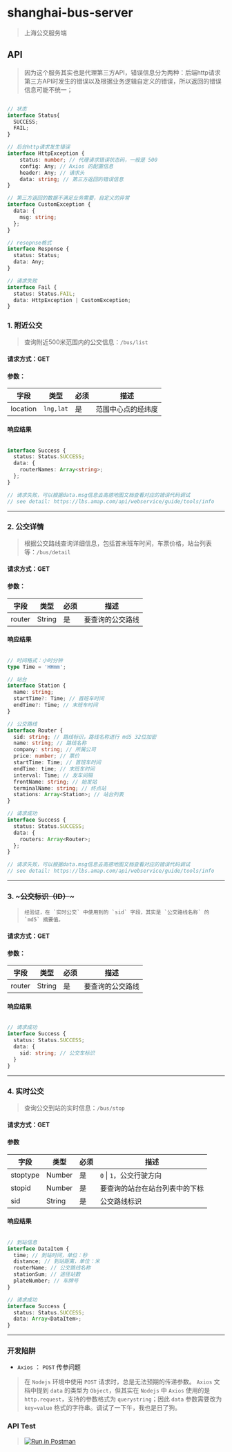 # shanghai-bus-server

> 上海公交服务端

## API

> 因为这个服务其实也是代理第三方API，错误信息分为两种：后端http请求第三方API时发生的错误以及根据业务逻辑自定义的错误，所以返回的错误信息可能不统一；

```ts

// 状态
interface Status{
  SUCCESS;
  FAIL;
}

// 后台http请求发生错误
interface HttpException {
    status: number; // 代理请求错误状态码，一般是 500
    config: Any; // Axios 的配置信息
    header: Any; // 请求头
    data: string; // 第三方返回的错误信息
}

// 第三方返回的数据不满足业务需要，自定义的异常
interface CustomException {
  data: {
    msg: string;
  };
}

// resopnse格式
interface Response {
  status: Status;
  data: Any;
}

// 请求失败
interface Fail {
  status: Status.FAIL;
  data: HttpException | CustomException;
}

```

### 1. 附近公交

> 查询附近500米范围内的公交信息：`/bus/list`

#### 请求方式：GET

#### 参数：

| 字段 | 类型 | 必须 | 描述 |
| ---- | ---- |--|--|
|location|`lng,lat`|是|范围中心点的经纬度|

#### 响应结果

```ts

interface Success {
  status: Status.SUCCESS;
  data: {
    routerNames: Array<string>;
  };
}

// 请求失败，可以根据data.msg信息去高德地图文档查看对应的错误代码调试
// see detail: https://lbs.amap.com/api/webservice/guide/tools/info

```

----------------

### 2. 公交详情

> 根据公交路线查询详细信息，包括首末班车时间，车票价格，站台列表等：`/bus/detail`

#### 请求方式：GET

#### 参数：

| 字段 | 类型 | 必须 | 描述 |
| ---- | ---- |--|--|
|router|String|是|要查询的公交路线|

#### 响应结果

```ts

// 时间格式：小时分钟
type Time = 'HHmm';

// 站台
interface Station {
  name: string;
  startTime?: Time; // 首班车时间
  endTime?: Time; // 末班车时间
}

// 公交路线
interface Router {
  sid: string; // 路线标识，路线名称进行 md5 32位加密
  name: string; // 路线名称
  company: string; // 所属公司
  price: number; // 票价
  startTime: Time; // 首班车时间
  endTime: time; // 末班车时间
  interval: Time; // 发车间隔
  frontName: string; // 始发站
  terminalName: string; // 终点站
  stations: Array<Station>; // 站台列表
}

// 请求成功
interface Success {
  status: Status.SUCCESS;
  data: {
    routers: Array<Router>;
  };
}

// 请求失败，可以根据data.msg信息去高德地图文档查看对应的错误代码调试
// see detail: https://lbs.amap.com/api/webservice/guide/tools/info

```

----------------

### 3. ~~~公交标识（ID）~~~

> ~~~查询公交到站API中需要的 `sid` 字段：`/bus/id`~~~  
> 经验证，在 `实时公交` 中使用到的 `sid` 字段，其实是 `公交路线名称` 的 `md5` 摘要值。

#### 请求方式：GET

#### 参数：

| 字段 | 类型 | 必须 | 描述 |
| ---- | ---- |--|--|
|router|String|是|要查询的公交路线|

#### 响应结果

```ts

// 请求成功
interface Success {
  status: Status.SUCCESS;
  data: {
    sid: string; // 公交车标识
  }
}

```

----------------

### 4. 实时公交

> 查询公交到站的实时信息：`/bus/stop`

#### 请求方式：GET

#### 参数

| 字段 | 类型 | 必须 | 描述 |
| ---- | ---- |--|--|
|stoptype|Number|是| `0` \| `1`，公交行驶方向|
|stopid|Number|是|要查询的站台在站台列表中的下标|
|sid|String|是|公交路线标识|

#### 响应结果

```ts

// 到站信息
interface DataItem {
  time; // 到站时间，单位：秒
  distance; // 到站距离，单位：米
  routerName; // 公交路线名称
  stationSum; // 途径站数
  plateNumber; // 车牌号
}

// 请求成功
interface Success {
  status: Status.SUCCESS;
  data: Array<DataItem>;
}

```

----------------

### 开发陷阱

+ `Axios` ： `POST` 传参问题

> 在 `Nodejs` 环境中使用 `POST` 请求时，总是无法预期的传递参数。
> `Axios` 文档中提到 `data` 的类型为 `Object`，但其实在 `Nodejs` 中 `Axios` 使用的是`http.request`，支持的参数格式为 `querystring`；因此 `data` 参数需要改为 `key=value` 格式的字符串。调试了一下午，我也是日了狗。

### API Test

> [![Run in Postman](https://run.pstmn.io/button.svg)](https://app.getpostman.com/run-collection/ad735d3a15a785b32e4d)